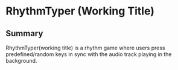 # RhythmTyper (Working Title)
## Summary
RhythmTyper(working title) is a rhythm game where users press predefined/random keys in sync with the audio track playing in the background.
